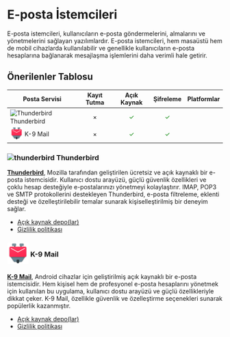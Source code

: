<!-- NOTLAR
 - Tablo eklemeyi unutmayın 
 - Uygun görseller eklemeyi unutmayın.
 - İçerik kuralları ve ekleme yapmak sayfalarını ziyaret edebilirsiniz -->

# E-posta İstemcileri

E-posta istemcileri, kullanıcıların e-posta göndermelerini, almalarını ve yönetmelerini sağlayan yazılımlardır. E-posta istemcileri, hem masaüstü hem de mobil cihazlarda kullanılabilir ve genellikle kullanıcıların e-posta hesaplarına bağlanarak mesajlaşma işlemlerini daha verimli hale getirir.

## Önerilenler Tablosu

| Posta Servisi | Kayıt Tutma | Açık Kaynak | Şifreleme | Platformlar |
| --- | :---: | :---: | :---: | :---: |
| <span style="display: inline-block; vertical-align: middle;"><img src="docs/images/thunderbird-icon.png" alt="Thunderbird" style="width: 30px; height: 30px;"> </span> <span style="display: inline-block; vertical-align: middle;"> Thunderbird | × | <span style="color: green;">✓</span> | <span style="color: green;">✓</span> | <i class="fa-brands fa-windows"></i> <i class="fa-brands fa-apple"></i> <i class="fa-brands fa-linux"></i> <i class="fa-brands fa-android"></i> |
| <span style="display: inline-block; vertical-align: middle;"><img src="docs/images/k9.png" alt="K9" style="width: 30px; height: 30px;"> </span> <span style="display: inline-block; vertical-align: middle;"> K-9 Mail | × | <span style="color: green;">✓</span> | <span style="color: green;">✓</span> | <i class="fa-brands fa-android"></i> |


### <span style="display: inline-block; vertical-align: middle;"><img src="docs/images/thunderbird-icon.png" alt="thunderbird" style="width: 50px; height: 50px;"> </span> <span style="display: inline-block; vertical-align: middle;"> Thunderbird

[**Thunderbird**](https://www.thunderbird.net/tr/), Mozilla tarafından geliştirilen ücretsiz ve açık kaynaklı bir e-posta istemcisidir. Kullanıcı dostu arayüzü, güçlü güvenlik özellikleri ve çoklu hesap desteğiyle e-postalarınızı yönetmeyi kolaylaştırır. IMAP, POP3 ve SMTP protokollerini destekleyen Thunderbird, e-posta filtreleme, eklenti desteği ve özelleştirilebilir temalar sunarak kişiselleştirilmiş bir deneyim sağlar.

- [Açık kaynak depo(lar)](https://github.com/thunderbird)
- [Gizlilik politikası](https://www.thunderbird.net/en-US/privacy/)

### <span style="display: inline-block; vertical-align: middle;"><img src="docs/images/k9.png" alt="k-9" style="width: 50px; height: 50px;"> </span> <span style="display: inline-block; vertical-align: middle;"> K-9 Mail

[**K-9 Mail**](https://k9mail.app/), Android cihazlar için geliştirilmiş açık kaynaklı bir e-posta istemcisidir. Hem kişisel hem de profesyonel e-posta hesaplarını yönetmek için kullanılan bu uygulama, kullanıcı dostu arayüzü ve güçlü özellikleriyle dikkat çeker. K-9 Mail, özellikle güvenlik ve özelleştirme seçenekleri sunarak popülerlik kazanmıştır.

- [Açık kaynak depo(lar)](https://github.com/k9mail)
- [Gizlilik politikası](https://k9mail.app/privacy)
